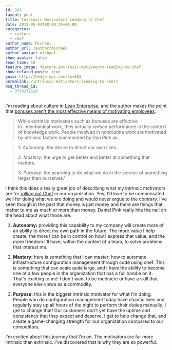 ```yaml
---
id: 883
layout: post
title: Intrinsic Motivators Leading to Chef
date: 2015-05-04T08:00:25+00:00
categories: 
  - culture
  - chef
author_name: Michael
author_url: /author/michael
author_avatar: michael
show_avatar: false
read_time: 10
feature_image: feature-intrinsic-motivators-leading-to-chef 
show_related_posts: true 
guid: http://hedge-ops.com/?p=883
permalink: /intrinsic-motivators-leading-to-chef/
dsq_thread_id:
  - 3735272619
---
```

I'm reading about culture in [Lean Enterprise](http://amzn.to/1LfPSL8), and the author makes the point that [bonuses aren't the most effective means of motivating employees](https://www.youtube.com/watch?v=u6XAPnuFjJc):

> While extrinsic motivators such as bonuses are effective in...mechanical work, they actually _reduce_ performance in the context of knowledge work. People involved in nonroutine work are motivated by intrinsic factors summarized by Dan Pink as:

> 1: _Autonomy:_ the desire to direct our own lives.

> 2. _Mastery:_ the urge to get better and better at something that matters. 

> 3. _Purpose:_ the yearning to do what we do in the service of something larger than ourselves.'

I think this does a really great job of describing what my intrinsic motivators are for [rolling out Chef](/learning-chef-book-review/ "Learning Chef Book Review") in our organization. Yes, I'd love to be compensated well for doing what we are doing and would never argue to the contrary. I've seen though in the past that money is just money and there are things that matter to me as much or more than money. Daniel Pink really hits the nail on the head about what those are:<!--more-->

1. **Autonomy:** providing this capability to my company will create more of an ability to direct my own path in the future. The more value I help create, the more I can be in control on how I express that value, and the more freedom I'll have, within the context of a team, to solve problems that interest me.

2. **Mastery:** here is something that I can master: how to automate infrastructure configuration management through code using chef. This is something that can scale quite large, and I have the ability to become one of a few people in the organization that has a full handle on it. That's exciting to me! I don't want to be mediocre or have a skill that everyone else views as a commodity.

3. **Purpose:** this is the biggest intrinsic motivator for what I'm doing. People who do configuration management today have chaotic lives and regularly stay up all hours of the night to perform their duties manually. I get to change that! Our customers don't yet have the uptime and consistency that they expect and deserve. I get to help change that, and create a game-changing strength for our organization compared to our competitors.

I'm excited about this journey that I'm on. The motivators are far more intrinsic than extrinsic. I've discovered that is why they are so powerful.